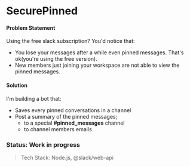 # SecurePinned

#### Problem Statement

Using the free slack subscription? You'd notice that:
- You lose your messages after a while even pinned messages. That's ok(you're using the free version).
- New members just joining your workspace are not able to view the pinned messages.

#### Solution

I'm building a bot that:
- Saves every pinned conversations in a channel
- Post a summary of the pinned messages;
    - to a special **#pinned_messages** channel
    - to channel members emails

### Status: Work in progress

> Tech Stack: Node.js, @slack/web-api